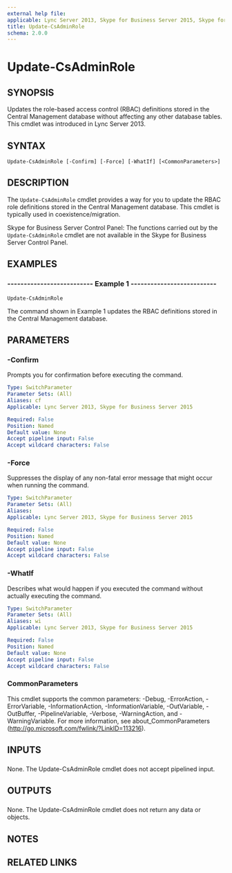 ```yaml
---
external help file: 
applicable: Lync Server 2013, Skype for Business Server 2015, Skype for Business Server 2019
title: Update-CsAdminRole
schema: 2.0.0
---
```


# Update-CsAdminRole

## SYNOPSIS
Updates the role-based access control (RBAC) definitions stored in the Central Management database without affecting any other database tables.
This cmdlet was introduced in Lync Server 2013.


## SYNTAX

```
Update-CsAdminRole [-Confirm] [-Force] [-WhatIf] [<CommonParameters>]
```

## DESCRIPTION
The `Update-CsAdminRole` cmdlet provides a way for you to update the RBAC role definitions stored in the Central Management database.
This cmdlet is typically used in coexistence/migration.

Skype for Business Server Control Panel: The functions carried out by the `Update-CsAdminRole` cmdlet are not available in the Skype for Business Server Control Panel.


## EXAMPLES

### -------------------------- Example 1 --------------------------
```
Update-CsAdminRole
```

The command shown in Example 1 updates the RBAC definitions stored in the Central Management database.


## PARAMETERS

### -Confirm
Prompts you for confirmation before executing the command.

```yaml
Type: SwitchParameter
Parameter Sets: (All)
Aliases: cf
Applicable: Lync Server 2013, Skype for Business Server 2015

Required: False
Position: Named
Default value: None
Accept pipeline input: False
Accept wildcard characters: False
```

### -Force
Suppresses the display of any non-fatal error message that might occur when running the command.

```yaml
Type: SwitchParameter
Parameter Sets: (All)
Aliases: 
Applicable: Lync Server 2013, Skype for Business Server 2015

Required: False
Position: Named
Default value: None
Accept pipeline input: False
Accept wildcard characters: False
```

### -WhatIf
Describes what would happen if you executed the command without actually executing the command.

```yaml
Type: SwitchParameter
Parameter Sets: (All)
Aliases: wi
Applicable: Lync Server 2013, Skype for Business Server 2015

Required: False
Position: Named
Default value: None
Accept pipeline input: False
Accept wildcard characters: False
```

### CommonParameters
This cmdlet supports the common parameters: -Debug, -ErrorAction, -ErrorVariable, -InformationAction, -InformationVariable, -OutVariable, -OutBuffer, -PipelineVariable, -Verbose, -WarningAction, and -WarningVariable. For more information, see about_CommonParameters (http://go.microsoft.com/fwlink/?LinkID=113216).

## INPUTS

###  
None.
The Update-CsAdminRole cmdlet does not accept pipelined input.

## OUTPUTS

###  
None.
The Update-CsAdminRole cmdlet does not return any data or objects.

## NOTES

## RELATED LINKS
